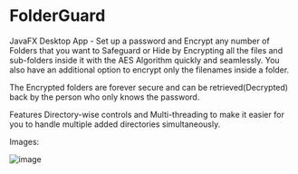 # FolderGuard
JavaFX Desktop App - Set up a password and Encrypt any number of Folders that you want to Safeguard or Hide by Encrypting all the files and sub-folders inside it with the AES Algorithm quickly and seamlessly.
You also have an additional option to encrypt only the filenames inside a folder.

The Encrypted folders are forever secure and can be retrieved(Decrypted) back by the person who only knows the password.

Features Directory-wise controls and Multi-threading to make it easier for you to handle multiple added directories simultaneously.


Images:

![image](https://github.com/user-attachments/assets/23da02dd-8040-4f76-bc73-53d6612e8e57)
